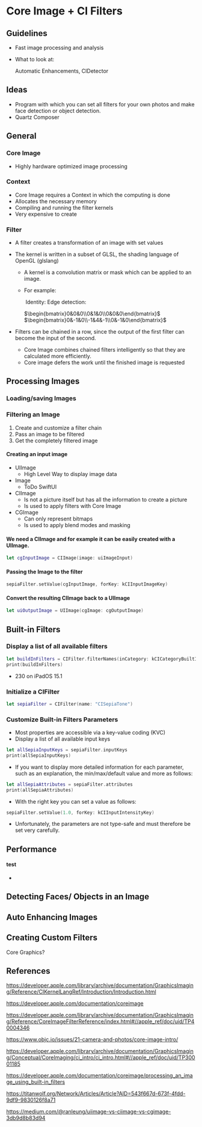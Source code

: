 # Core Image + CI Filters

## Guidelines

- Fast image processing and analysis

- What to look at:

  Automatic Enhancements, CIDetector

  

## Ideas

- Program with which you can set all filters for your own photos and make face detection or object detection.
- Quartz Composer



## General

### Core Image

- Highly hardware optimized image processing

### Context

- Core Image requires a Context in which the computing is done
- Allocates the necessary memory
- Compiling and running the filter kernels
- Very expensive to create

### Filter

- A filter creates a transformation of an image with set values

- The kernel is written in a subset of GLSL, the shading language of OpenGL (glslang)

  - A kernel is a convolution matrix or mask which can be applied to an image.

  - For example:

    ​    Identity:				  Edge detection:

    $\begin{bmatrix}0&0&0\\0&1&0\\0&0&0\end{bmatrix}$            $\begin{bmatrix}0&-1&0\\-1&4&-1\\0&-1&0\end{bmatrix}$

- Filters can be chained in a row, since the output of the first filter can become the input of the second.

  - Core Image combines chained filters intelligently so that they are calculated more efficiently.
  - Core image defers the work until the finished image is requested



## Processing Images

### Loading/saving Images

### Filtering an Image

1. Create and customize a filter chain
2. Pass an image to be filtered
3. Get the completely filtered image

#### Creating an input image

- UIImage
  - High Level Way to display image data
- Image
  - ToDo SwiftUI
- CIImage
  - Is not a picture itself but has all the information to create a picture
  - Is used to apply filters with Core Image
- CGImage
  - Can only represent bitmaps
  - Is used to apply blend modes and masking

#### We need a CIImage and  for example it can be easily created with a UIImage.

```swift
let cgInputImage = CIImage(image: uiImageInput)
```

#### Passing the Image to the filter

```swift
sepiaFilter.setValue(cgInputImage, forKey: kCIInputImageKey)
```

#### Convert the resulting CIImage back to a UIImage

```swift
let uiOutputImage = UIImage(cgImage: cgOutputImage)
```



## Built-in Filters

### Display a list of all available filters

```swift
let buildInFilters = CIFilter.filterNames(inCategory: kCICategoryBuiltIn)
print(buildInFilters)
```

- 230 on iPadOS 15.1

### Initialize a CIFilter

```swift
let sepiaFilter = CIFilter(name: "CISepiaTone")
```

### Customize  Built-in Filters Parameters

- Most properties are accessible via a key-value coding (KVC)
- Display a list of all available input keys

```swift
let allSepiaInputKeys = sepiaFilter.inputKeys
print(allSepiaInputKeys)
```

- If you want to display more detailed information for each parameter, such as an explanation, the min/max/default value and more as follows:

```swift
let allSepiaAttributes = sepiaFilter.attributes
print(allSepiaAttributes)
```

- With the right key you can set a value as follows:

```swift
sepiaFilter.setValue(1.0, forKey: kCIInputIntensityKey)
```

- Unfortunately, the parameters are not type-safe and must therefore be set very carefully.



## Performance

#### test

- 





## Detecting Faces/ Objects in an Image



## Auto Enhancing Images



## Creating Custom Filters



Core Graphics?





## 



## References

https://developer.apple.com/library/archive/documentation/GraphicsImaging/Reference/CIKernelLangRef/Introduction/Introduction.html

https://developer.apple.com/documentation/coreimage

https://developer.apple.com/library/archive/documentation/GraphicsImaging/Reference/CoreImageFilterReference/index.html#//apple_ref/doc/uid/TP40004346

https://www.objc.io/issues/21-camera-and-photos/core-image-intro/

https://developer.apple.com/library/archive/documentation/GraphicsImaging/Conceptual/CoreImaging/ci_intro/ci_intro.html#//apple_ref/doc/uid/TP30001185

https://developer.apple.com/documentation/coreimage/processing_an_image_using_built-in_filters

https://titanwolf.org/Network/Articles/Article?AID=543f667d-673f-4fdd-9df9-9830126f8a71

https://medium.com/@ranleung/uiimage-vs-ciimage-vs-cgimage-3db9d8b83d94










